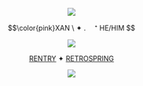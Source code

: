 <p align="center">
<img src="https://64.media.tumblr.com/55f300431dca95ea9b718b41173c90df/9daddf923761f6ec-98/s250x400/926aec431607bb76734ba5b9ade5702c87e995c3.gifv"/>
</p>
<p align="center">
$$\color{pink}XAN \  ✦ . 　⁺ HE/HIM $$ 
</p>
<p align="center">
<img src="https://64.media.tumblr.com/66fa3dd1154b183f6d40e3f9d207d0e9/9fc944b4c9670952-78/s400x600/173cb9d3cb15e686dd7a8c486ad9b3e3c556f4d9.gifv"/>
</p>

<div align="center">

  [RENTRY](https://rentry.co/kfc)  ✦  [RETROSPRING](https://retrospring.net/@bloodycherryyy)
<p align="center">
<img src="https://64.media.tumblr.com/55f300431dca95ea9b718b41173c90df/9daddf923761f6ec-98/s250x400/926aec431607bb76734ba5b9ade5702c87e995c3.gifv"/>
</p>

